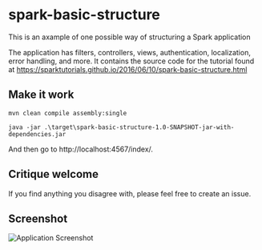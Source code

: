 # spark-basic-structure
This is an axample of one possible way of structuring a Spark application

The application has filters, controllers, views, authentication, localization, error handling, and more. 
It contains the source code for the tutorial found at https://sparktutorials.github.io/2016/06/10/spark-basic-structure.html

## Make it work

```
mvn clean compile assembly:single

java -jar .\target\spark-basic-structure-1.0-SNAPSHOT-jar-with-dependencies.jar
```

And then go to http://localhost:4567/index/.

## Critique welcome
If you find anything you disagree with, please feel free to create an issue.

## Screenshot
![Application Screenshot](https://sparktutorials.github.io/img/posts/sparkBasicStructure/screenshot.png)
